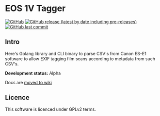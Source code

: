 # EOS 1V Tagger

[![GitHub](https://img.shields.io/github/license/teran/eos-1v-tagger)](https://github.com/teran/eos-1v-tagger/blob/master/LICENSE)
[![GitHub release (latest by date including pre-releases)](https://img.shields.io/github/v/release/teran/eos-1v-tagger?include_prereleases)](https://github.com/teran/eos-1v-tagger/releases)
[![GitHub last commit](https://img.shields.io/github/last-commit/teran/eos-1v-tagger)](https://github.com/teran/eos-1v-tagger/commit/HEAD)

## Intro

Here's Golang library and CLI binary to parse CSV's from Canon ES-E1 software to allow EXIF tagging film scans according to metadata from such CSV's.

**Development status:** Alpha

Docs are [moved to wiki](https://github.com/teran/eos-1v-tagger/wiki)

## Licence

This software is licenced under GPLv2 terms.
